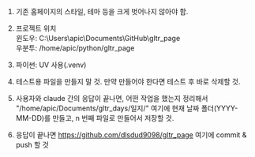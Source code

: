 1. 기존 홈페이지의 스타일, 테마 등을 크게 벗어나지 않아야 함.  

2. 프로젝트 위치  
  윈도우: C:\Users\apic\Documents\GitHub\gltr_page  
  우분투: /home/apic/python/gltr_page  

3. 파이썬: UV 사용(.venv)  

4. 테스트용 파일을 만들지 말 것. 만약 만들어야 한다면 테스트 후 바로 삭제할 것.  

5. 사용자와 claude 간의 응답이 끝나면, 어떤 작업을 했는지 정리해서 "/home/apic/Documents/gltr_days/일지/" 여기에 현재 날짜 폴더(YYYY-MM-DD)를 만들고, n 번째 파일로 만들어서 저장할 것.  

6. 응답이 끝나면 https://github.com/dlsdud9098/gltr_page 여기에 commit & push 할 것  